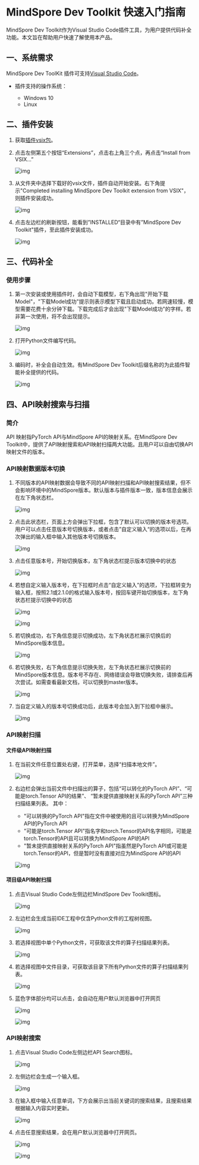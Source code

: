 # MindSpore Dev Toolkit 快速入门指南

MindSpore Dev Toolkit作为Visual Studio Code插件工具，为用户提供代码补全功能。本文旨在帮助用户快速了解使用本产品。

## 一、系统需求

MindSpore Dev ToolKit 插件可支持[Visual Studio Code](https://code.visualstudio.com/)。
* 插件支持的操作系统：

   * Windows 10
   * Linux

## 二、插件安装

1. 获取[插件vsix包](https://ms-release.obs.cn-north-4.myhuaweicloud.com/2.1.0/IdePlugin/any/mindspore-dev-toolkit-2.1.0.vsix)。
2. 点击左侧第五个按钮“Extensions”，点击右上角三个点，再点击“Install from VSIX...”

   ![img](./images/clip_image093.jpg)

3. 从文件夹中选择下载好的vsix文件，插件自动开始安装。右下角提示"Completed installing MindSpore Dev Toolkit extension from VSIX"，则插件安装成功。

   ![img](./images/clip_image113.jpg)

4. 点击左边栏的刷新按钮，能看到”INSTALLED“目录中有”MindSpore Dev Toolkit"插件，至此插件安装成功。

   ![img](./images/clip_image096.jpg)

## 三、代码补全

### 使用步骤

1. 第一次安装或使用插件时，会自动下载模型，右下角出现"开始下载Model"，"下载Model成功"提示则表示模型下载且启动成功。若网速较慢，模型需要花费十余分钟下载。下载完成后才会出现"下载Model成功"的字样。若非第一次使用，将不会出现提示。

   ![img](./images/clip_image115.jpg)

2. 打开Python文件编写代码。

   ![img](./images/clip_image097.jpg)

3. 编码时，补全会自动生效。有MindSpore Dev Toolkit后缀名称的为此插件智能补全提供的代码。

   ![img](./images/clip_image094.jpg)

## 四、API映射搜索与扫描

### 简介

API 映射指PyTorch API与MindSpore API的映射关系。在MindSpore Dev Toolkit中，提供了API映射搜索和API映射扫描两大功能。且用户可以自由切换API映射文件的版本。

### API映射数据版本切换

1. 不同版本的API映射数据会导致不同的API映射扫描和API映射搜索结果，但不会影响环境中的MindSpore版本。默认版本与插件版本一致，版本信息会展示在左下角状态栏。

   ![img](./images/clip_image129.jpg)

2. 点击此状态栏，页面上方会弹出下拉框，包含了默认可以切换的版本号选项。用户可以点击任意版本号切换版本，或者点击”自定义输入“的选项以后，在再次弹出的输入框中输入其他版本号切换版本。

   ![img](./images/clip_image130.jpg)

3. 点击任意版本号，开始切换版本，左下角状态栏提示版本切换中的状态

   ![img](./images/clip_image131.jpg)

4. 若想自定义输入版本号，在下拉框时点击“自定义输入”的选项，下拉框转变为输入框，按照2.1或2.1.0的格式输入版本号，按回车键开始切换版本，左下角状态栏提示切换中的状态

   ![img](./images/clip_image132.jpg)

   ![img](./images/clip_image133.jpg)

5. 若切换成功，右下角信息提示切换成功，左下角状态栏展示切换后的MindSpore版本信息。

   ![img](./images/clip_image134.jpg)

6. 若切换失败，右下角信息提示切换失败，左下角状态栏展示切换前的MindSpore版本信息。版本号不存在、网络错误会导致切换失败，请排查后再次尝试。如需查看最新文档，可以切换到master版本。

   ![img](./images/clip_image135.jpg)

7. 当自定义输入的版本号切换成功后，此版本号会加入到下拉框中展示。

   ![img](./images/clip_image136.jpg)

### API映射扫描

#### 文件级API映射扫描

1. 在当前文件任意位置处右键，打开菜单，选择“扫描本地文件”。

   ![img](./images/clip_image116.jpg)

2. 右边栏会弹出当前文件中扫描出的算子，包括“可以转化的PyTorch API”、“可能是torch.Tensor API的结果”、
   “暂未提供直接映射关系的PyTorch API”三种扫描结果列表。
   其中：

   - "可以转换的PyTorch API"指在文件中被使用的且可以转换为MindSpore API的PyTorch API
   - "可能是torch.Tensor API"指名字和torch.Tensor的API名字相同，可能是torch.Tensor的API且可以转换为MindSpore API的API
   - "暂未提供直接映射关系的PyTorch API"指虽然是PyTorch API或可能是torch.Tensor的API，但是暂时没有直接对应为MindSpore API的API

   ![img](./images/clip_image117.jpg)

#### 项目级API映射扫描

1. 点击Visual Studio Code左侧边栏MindSpore Dev Toolkit图标。

   ![img](./images/clip_image118.jpg)

2. 左边栏会生成当前IDE工程中仅含Python文件的工程树视图。

   ![img](./images/clip_image119.jpg)

3. 若选择视图中单个Python文件，可获取该文件的算子扫描结果列表。

   ![img](./images/clip_image120.jpg)

4. 若选择视图中文件目录，可获取该目录下所有Python文件的算子扫描结果列表。

   ![img](./images/clip_image121.jpg)

5. 蓝色字体部分均可以点击，会自动在用户默认浏览器中打开网页

   ![img](./images/clip_image122.jpg)

   ![img](./images/clip_image123.jpg)

### API映射搜索

1. 点击Visual Studio Code左侧边栏API Search图标。

   ![img](./images/clip_image124.jpg)

2. 左侧边栏会生成一个输入框。

   ![img](./images/clip_image125.jpg)

3. 在输入框中输入任意单词，下方会展示出当前关键词的搜索结果，且搜索结果根据输入内容实时更新。

   ![img](./images/clip_image126.jpg)

4. 点击任意搜索结果，会在用户默认浏览器中打开网页。

   ![img](./images/clip_image127.jpg)

   ![img](./images/clip_image128.jpg)
